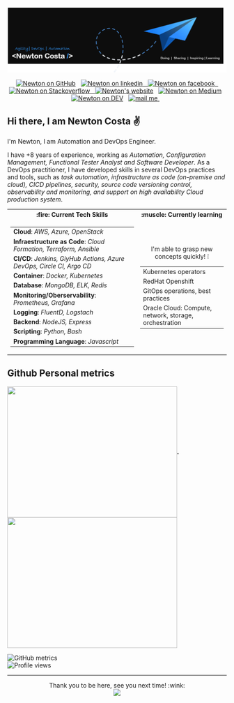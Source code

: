 [![Header](https://github.com/NewtonCosta/NewtonCosta/blob/main/github-banner-2.png "Header")](https://github.com/NewtonCosta)
<p align="center">
  <a href="https://github.com/NewtonCosta"><img src="https://cdn.jsdelivr.net/npm/simple-icons@3.0.1/icons/github.svg" alt="Newton on GitHub" height="30"></a>&nbsp;&nbsp;
  <a href="https://www.linkedin.com/in/new-costa/"><img src="https://cdn.jsdelivr.net/npm/simple-icons@3.0.1/icons/linkedin.svg" alt="Newton on linkedin" height="30"</a>&nbsp;&nbsp;
  <a href="https://www.facebook.com/NewwCosta"><img src="https://cdn.jsdelivr.net/npm/simple-icons@3.0.1/icons/facebook.svg" alt="Newton on facebook" height="30"</a>&nbsp;&nbsp;
    <a href="https://stackoverflow.com/users/13491142"><img src="https://cdn.jsdelivr.net/npm/simple-icons@3.0.1/icons/stackoverflow.svg" alt="Newton on Stackoverflow" height="30">&nbsp;&nbsp;
  <a href="https://about-newton.netlify.app/"><img src="https://cdn.jsdelivr.net/npm/simple-icons@3.0.1/icons/icloud.svg" alt="Newton's website" height="30"></a>&nbsp;&nbsp;
  <a href="https://newcosta.medium.com"><img  src="https://github.com/stephenajulu/stephenajulu/blob/master/images/icons/medium-brands.svg" alt="Newton on Medium" height="30"></a>&nbsp;&nbsp;
   <a href="https://dev.to/newtoncosta"><img src="https://cdn.jsdelivr.net/npm/simple-icons@3.0.1/icons/dev-dot-to.svg" alt="Newton on DEV" height="30"></a>&nbsp;&nbsp;
  <a href="mailto:newtongomez04@gmail.com"><img  src="https://github.com/stephenajulu/stephenajulu/blob/master/images/icons/envelope-square-solid.svg" alt="mail me" height="30" >
  </a>&nbsp;&nbsp;
</p>


## Hi there, I am Newton Costa :v:

I'm Newton, I am Automation and DevOps Engineer.

I have +8 years of experience, working as _Automation, Configuration Management, Functional Tester Analyst and Software Developer_. As a DevOps practitioner, I have developed skills in several DevOps practices and tools, such as _task automation, infrastructure as code (on-premise and cloud), CICD pipelines, security, source code versioning control, observability and monitoring, and support on high availability Cloud production system_.


<!--------------------------- Table with tech skills ---------------------------------------->
<table>
<tr><th>:fire: Current Tech Skills </th><th>:muscle: Currently learning</th></tr>
<tr><td>
  
|            |     
| ----------- |
| **Cloud**:  _AWS, Azure, OpenStack_| 
| **Infraestructure as Code**: _Cloud Formation, Terraform, Ansible_| 
| **CI/CD**:  _Jenkins, GiyHub Actions, Azure DevOps, Circle CI, Argo CD_| 
| **Container**: _Docker, Kubernetes_| 
| **Database**: _MongoDB, ELK, Redis_| 
| **Monitoring/Oberservability**: _Prometheus, Grafana_ |
| **Logging**: _FluentD, Logstach_|
| **Backend**: _NodeJS, Express_|
| **Scripting**: _Python, Bash_ |
| **Programming Language**: _Javascript_ |

  </td>
  <td align="center">
  
  <span style="color:'purple'; font-size:'20px'">I'm able to grasp new concepts quickly! :grey_exclamation:</span>
  
  |             |     
  | ----------- |
  | Kubernetes operators|
  | RedHat Openshift|
  | GitOps operations, best practices |
  | Oracle Cloud: Compute, network, storage, orchestration|
  
  </td></tr>
  </table>
<!-- ---------------------------- Table with tech skills: END ----------------------------------- -->

## Github Personal metrics

<!-- Github metrics: you can build your own at : https://arturssmirnovs.github.io/github-profile-readme-generator/ -->


  <a href="#">
    <img height="300" width="390" align="center" src="https://github-readme-stats.vercel.app/api?username=NewtonCosta&show_icons=true&theme=midnight-purple" />
  </a>&nbsp;&nbsp;
  <!-- Github most used language -->
  <a href="#">
    <img height="300" width="390" align="center" src="https://github-readme-stats.vercel.app/api/top-langs/?username=NewtonCosta&layout=compact" />
  </a>

<!-- Extended GitHub metrics -->
![GitHub metrics](https://metrics.lecoq.io/NewtonCosta)  
![Profile views](https://gpvc.arturio.dev/NewtonCosta)  

<!-- Github Tropheus -->
<!--
<p align="center">
 <img src="https://github-profile-trophy.vercel.app/?username=NewtonCosta"
</p>
-->
<!-- Pin the most relevant repos to profile-->
<!--
<p>
<img src="https://github-readme-stats.vercel.app/api/pin/?username=NewtonCostaa&repo=github-readme-stats">
</p>
-->
<!-- ---------------------------- Github personal metrics:: END ----------------------------------- -->

__________

<!-- Visitors counter -->
<p align="center"> 
  Thank you to be here, see you next time! :wink: </br>
  <img src="https://profile-counter.glitch.me/NewtonCosta/count.svg" />
</p>
